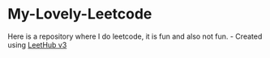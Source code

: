 # My-Lovely-Leetcode
Here is a repository where I do leetcode, it is fun and also not fun. - Created using [LeetHub v3](https://github.com/raphaelheinz/LeetHub-3.0)
